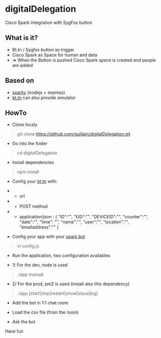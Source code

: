 # digitalDelegation
Cisco Spark integration with SygFox button

## What is it?
* Bt.tn / Sygfox button as trigger
* Cisco Spark as Space for human and data
* => When the Button is pushed Cisco Spark space is created and people are added

## Based on
* [sparky](https://github.com/flint-bot/sparky) (nodejs + express)
* [bt.tn](https://my.bt.tn) can also provide simulator

## HowTo
* Clone localy

> git clone https://github.com/guillain/digitalDelegation.git

* Go into the folder

> cd digitalDelegation

* Install dependencies

> npm install

* Config your [bt.tn](https://my.bt.tn/home) with:
* * url
* * POST method
* * application/json :
{
"ID":"<ID>", 
"EID":"<EID>",
"DEVICEID":"<DEVICEID>",
"counter":"<COUNTER>",
"date":"<DATE>", 
"time": "<TIME>",
"name":"<NAME>",
"user":"<USER>",
"location":"<LOCATION>",
"emailaddress":"<EMAILADDRESS>"
}

* Config your app with your [spark bot](https://developer.ciscospark.com/apps.html)

> vi config.js

* Run the application, two configuration availables

* 1/ For the dev, node is used

> ./app manual

* 2/ For the prod, pm2 is used (install also this dependency)

> ./app [start|stop|restart|show|staus|log]

* Add the bot in 1:1 chat room
* Load the csv file (from the room)


* Ask the bot



Have fun
